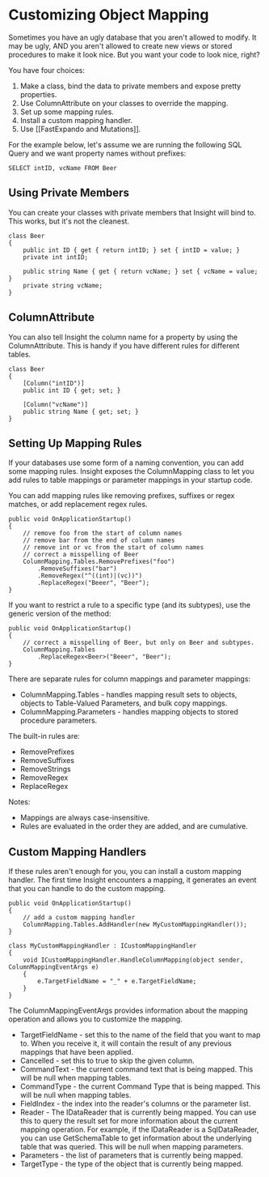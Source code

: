 # Customizing Object Mapping #

Sometimes you have an ugly database that you aren't allowed to modify. It may be ugly, AND you aren't allowed to create new views or stored procedures to make it look nice. But you want your code to look nice, right?

You have four choices:

1. Make a class, bind the data to private members and expose pretty properties.
1. Use ColumnAttribute on your classes to override the mapping.
1. Set up some mapping rules.
1. Install a custom mapping handler.
1. Use [[FastExpando and Mutations]].

For the example below, let's assume we are running the following SQL Query and we want property names without prefixes:

	SELECT intID, vcName FROM Beer

## Using Private Members ##

You can create your classes with private members that Insight will bind to. This works, but it's not the cleanest.

	class Beer
	{
		public int ID { get { return intID; } set { intID = value; }
		private int intID;

		public string Name { get { return vcName; } set { vcName = value; }
		private string vcName;
	}

## ColumnAttribute ##

You can also tell Insight the column name for a property by using the ColumnAttribute. This is handy if you have different rules for different tables.

	class Beer
	{
		[Column("intID")]
		public int ID { get; set; }

		[Column("vcName")]
		public string Name { get; set; }
	}

## Setting Up Mapping Rules ##

If your databases use some form of a naming convention, you can add some mapping rules. Insight exposes the ColumnMapping class to let you add rules to table mappings or parameter mappings in your startup code.

You can add mapping rules like removing prefixes, suffixes or regex matches, or add replacement regex rules.

	public void OnApplicationStartup()
	{
		// remove foo from the start of column names
		// remove bar from the end of column names
		// remove int or vc from the start of column names
		// correct a misspelling of Beer
		ColumnMapping.Tables.RemovePrefixes("foo")
			.RemoveSuffixes("bar")
			.RemoveRegex("^((int)|(vc))")
			.ReplaceRegex("Beeer", "Beer");
	}

If you want to restrict a rule to a specific type (and its subtypes), use the generic version of the method:

	public void OnApplicationStartup()
	{
		// correct a misspelling of Beer, but only on Beer and subtypes.
		ColumnMapping.Tables
			.ReplaceRegex<Beer>("Beeer", "Beer");
	}

There are separate rules for column mappings and parameter mappings:

* ColumnMapping.Tables - handles mapping result sets to objects, objects to Table-Valued Parameters, and bulk copy mappings.
* ColumnMapping.Parameters - handles mapping objects to stored procedure parameters.

The built-in rules are:
* RemovePrefixes
* RemoveSuffixes
* RemoveStrings
* RemoveRegex
* ReplaceRegex

Notes:

* Mappings are always case-insensitive.
* Rules are evaluated in the order they are added, and are cumulative.

## Custom Mapping Handlers ##

If these rules aren't enough for you, you can install a custom mapping handler. The first time Insight encounters a mapping, it generates an event that you can handle to do the custom mapping.

	public void OnApplicationStartup()
	{
		// add a custom mapping handler
		ColumnMapping.Tables.AddHandler(new MyCustomMappingHandler());
	}

	class MyCustomMappingHandler : ICustomMappingHandler
	{
		void ICustomMappingHandler.HandleColumnMapping(object sender, ColumnMappingEventArgs e)
		{
			e.TargetFieldName = "_" + e.TargetFieldName;
		}
	}

The ColumnMappingEventArgs provides information about the mapping operation and allows you to customize the mapping.

* TargetFieldName - set this to the name of the field that you want to map to. When you receive it, it will contain the result of any previous mappings that have been applied.
* Cancelled - set this to true to skip the given column.
* CommandText - the current command text that is being mapped. This will be null when mapping tables.
* CommandType - the current Command Type that is being mapped. This will be null when mapping tables.
* FieldIndex - the index into the reader's columns or the parameter list.
* Reader - The IDataReader that is currently being mapped. You can use this to query the result set for more information about the current mapping operation. For example, if the IDataReader is a SqlDataReader, you can use GetSchemaTable to get information about the underlying table that was queried. This will be null when mapping parameters.
* Parameters - the list of parameters that is currently being mapped.
* TargetType - the type of the object that is currently being mapped.
